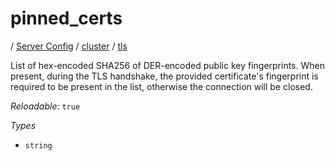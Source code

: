 # pinned_certs

/ [Server Config](/ref/config/index.md) / [cluster](/ref/config/cluster/index.md) / [tls](/ref/config/cluster/tls/index.md) 

List of hex-encoded SHA256 of DER-encoded public key fingerprints. When present, during the TLS handshake, the
provided certificate's fingerprint is required to be present in the list, otherwise the connection will be
closed.

*Reloadable*: `true`

*Types*

- `string`


